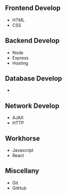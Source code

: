 ## Frontend Develop
- HTML
- CSS

## Backend Develop
- Node
- Express
- Hosting

## Database Develop
- 

## Network Develop
- AJAX
- HTTP

## Workhorse
- Javascript
- React

## Miscellany
- Git
- GitHub


